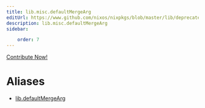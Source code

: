 ```yaml
---
title: lib.misc.defaultMergeArg
editUrl: https://www.github.com/nixos/nixpkgs/blob/master/lib/deprecated.nix#L18C21
description: lib.misc.defaultMergeArg
sidebar:

    order: 7
---
```


<a href="https://www.github.com/nixos/nixpkgs/blob/master/lib/deprecated.nix#L18C21">Contribute Now!</a>


# Aliases

- [lib.defaultMergeArg](/nix-doc-comments/reference/lib/lib-defaultMergeArg)


